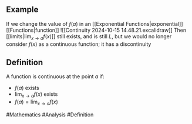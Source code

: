 ## Example
If we change the value of $f(a)$ in an [[Exponential Functions|exponential]] [[Functions|function]]
![[Continuity 2024-10-15 14.48.21.excalidraw]]
Then [[limits|$\lim_{ x \to a }f(x)$]] still exists, and is still $L$, but we would no longer consider $f(x)$ as a continuous function; it has a discontinuity
## Definition
A function is continuous at the point $a$ if:
- $f(a)$ exists
- $\lim_{ x \to a }f(x)$ exists
- $f(a)=\lim_{ x \to a }f(x)$

#Mathematics #Analysis #Definition